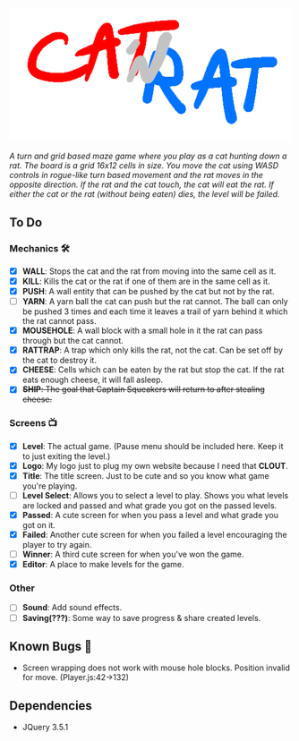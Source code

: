 <div align="center">
  <img src="https://github.com/ZaidMade/CatRat/raw/master/logo.gif" alt="CatRat" title="CatRat">
</div>

*A turn and grid based maze game where you play as a cat hunting down a rat. The board is a grid 16x12 cells in size. You move the cat using WASD controls in rogue-like turn based movement and the rat moves in the opposite direction. If the rat and the cat touch, the cat will eat the rat. If either the cat or the rat (without being eaten) dies, the level will be failed.*

## To Do
### Mechanics 🛠
* [X] __WALL__: Stops the cat and the rat from moving into the same cell as it.
* [X] __KILL__: Kills the cat or the rat if one of them are in the same cell as it.
* [X] __PUSH__: A wall entity that can be pushed by the cat but not by the rat.
* [ ] __YARN__: A yarn ball the cat can push but the rat cannot. The ball can only be pushed 3 times and each time it leaves a trail of yarn behind it which the rat cannot pass.
* [X] __MOUSEHOLE__: A wall block with a small hole in it the rat can pass through but the cat cannot.
* [X] __RATTRAP__: A trap which only kills the rat, not the cat. Can be set off by the cat to destroy it.
* [X] __CHEESE__: Cells which can be eaten by the rat but stop the cat. If the rat eats enough cheese, it will fall asleep.
* [X] ~~__SHIP__: The goal that Captain Squeakers will return to after stealing cheese.~~

### Screens 📺
* [X] __Level__: The actual game. (Pause menu should be included here. Keep it to just exiting the level.)
* [X] __Logo__: My logo just to plug my own website because I need that __CLOUT__.
* [X] __Title__: The title screen. Just to be cute and so you know what game you're playing.
* [ ] __Level Select__: Allows you to select a level to play. Shows you what levels are locked and passed and what grade you got on the passed levels.
* [X] __Passed__: A cute screen for when you pass a level and what grade you got on it.
* [X] __Failed__: Another cute screen for when you failed a level encouraging the player to try again.
* [ ] __Winner__: A third cute screen for when you've won the game.
* [X] __Editor__: A place to make levels for the game.

### Other
* [ ] __Sound__: Add sound effects.
* [ ] __Saving(???)__: Some way to save progress & share created levels.

## Known Bugs 🐞
* Screen wrapping does not work with mouse hole blocks. Position invalid for move. (Player.js:42->132)

## Dependencies
* JQuery 3.5.1
